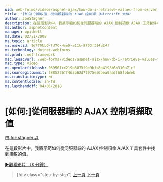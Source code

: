 ```yaml
---
uid: web-forms/videos/aspnet-ajax/how-do-i-retrieve-values-from-server-side-ajax-controls
title: '[如何:]擷取值，從伺服器端的 AJAX 控制項 |Microsoft 文件'
author: JoeStagner
description: 在這段影片中，我將示範如何從伺服器端的 AJAX 控制項像 AJAX 工具套件中找到擷取的值。
ms.author: aspnetcontent
manager: wpickett
ms.date: 02/21/2008
ms.topic: article
ms.assetid: 9d770bb5-fd76-4ae9-a11b-9783f394a24f
ms.technology: dotnet-webforms
ms.prod: .net-framework
msc.legacyurl: /web-forms/videos/aspnet-ajax/how-do-i-retrieve-values-from-server-side-ajax-controls
msc.type: video
ms.openlocfilehash: 069501cd219b6079f9e9bfe8b4193b6b310a71cf
ms.sourcegitcommit: f8852267f463b62d7f975e56bea9aa3f68fbbdeb
ms.translationtype: MT
ms.contentlocale: zh-TW
ms.lasthandoff: 04/06/2018
---
```

<a name="how-do-i-retrieve-values-from-server-side-ajax-controls"></a>[如何:]從伺服器端的 AJAX 控制項擷取值
====================
由[Joe stagner 以](https://github.com/JoeStagner)

在這段影片中，我將示範如何從伺服器端的 AJAX 控制項像 AJAX 工具套件中找到擷取的值。

[&#9654;觀看影片 （8 分鐘）](https://channel9.msdn.com/Blogs/ASP-NET-Site-Videos/how-do-i-retrieve-values-from-server-side-ajax-controls)

> [!div class="step-by-step"]
> [上一頁](how-do-i-associate-ajax-client-behavior-with-an-aspnet-server-control.md)
> [下一頁](two-simple-techniques-for-triggering-updates-to-update-panels.md)
